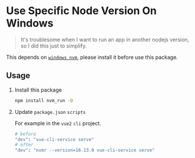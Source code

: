 # Use Specific Node Version On Windows

> It's troublesome when I want to run an app in another nodejs version, so I did this just to simplify.

This depends on [`windows nvm`](https://github.com/coreybutler/nvm-windows), please install it before use this package.

## Usage

1. Install this package

    ``` bash
    npm install nvm_run -D
    ```

2. Update `package.json` `scripts`

    For example in the `vue2` `cli` project.
    ``` bash
    # before
    "dev": "vue-cli-service serve"
    # after
    "dev": "nvmr --version=16.13.0 vue-cli-service serve"
    ```